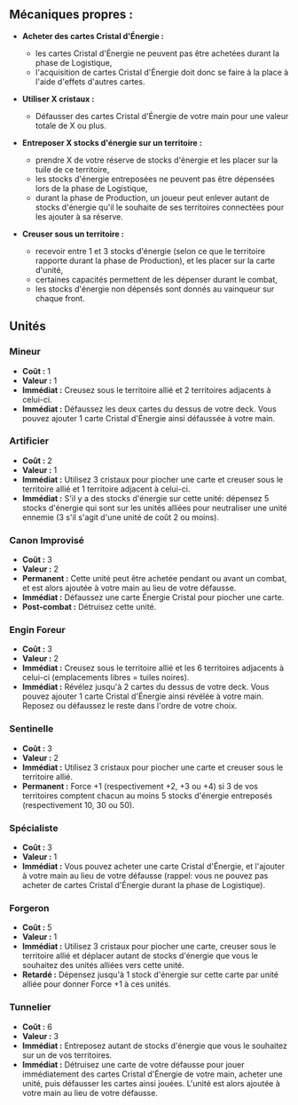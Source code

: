 
## Mécaniques propres :

- **Acheter des cartes Cristal d'Énergie :**
  - les cartes Cristal d'Énergie ne peuvent pas être achetées durant la phase de Logistique,
  - l'acquisition de cartes Cristal d'Énergie doit donc se faire à la place à l'aide d'effets d'autres cartes.

- **Utiliser X cristaux :**
  - Défausser des cartes Cristal d'Énergie de votre main pour une valeur totale de X ou plus.

- **Entreposer X stocks d'énergie sur un territoire :**
  - prendre X de votre réserve de stocks d'énergie et les placer sur la tuile de ce territoire,
  - les stocks d'énergie entreposées ne peuvent pas être dépensées lors de la phase de Logistique,
  - durant la phase de Production, un joueur peut enlever autant de stocks d'énergie
    qu'il le souhaite de ses territoires connectées pour les ajouter à sa réserve.

- **Creuser sous un territoire :**
  - recevoir entre 1 et 3 stocks d'énergie
    (selon ce que le territoire rapporte durant la phase de Production),
    et les placer sur la carte d'unité,
  - certaines capacités permettent de les dépenser durant le combat,
  - les stocks d'énergie non dépensés sont donnés au vainqueur sur chaque front.


## Unités

### Mineur
- **Coût :** 1
- **Valeur :** 1
- **Immédiat :**
  Creusez sous le territoire allié et 2 territoires adjacents à celui-ci.
- **Immédiat :**
  Défaussez les deux cartes du dessus de votre deck.
  Vous pouvez ajouter 1 carte Cristal d'Énergie ainsi défaussée à votre main.


### Artificier
- **Coût :** 2
- **Valeur :** 1
- **Immédiat :**
  Utilisez 3 cristaux pour piocher une carte et creuser sous le territoire
  allié et 1 territoire adjacent à celui-ci.
- **Immédiat :**
  S'il y a des stocks d'énergie sur cette unité:
  dépensez 5 stocks d'énergie qui sont sur les unités alliées pour neutraliser une unité ennemie
  (3 s'il s'agit d'une unité de coût 2 ou moins).


### Canon Improvisé
- **Coût :** 3
- **Valeur :** 2
- **Permanent :**
  Cette unité peut être achetée pendant ou avant un combat,
  et est alors ajoutée à votre main au lieu de votre défausse.
- **Immédiat :**
  Défaussez une carte Énergie Cristal pour piocher une carte.
- **Post-combat :**
  Détruisez cette unité.


### Engin Foreur
- **Coût :** 3
- **Valeur :** 2
- **Immédiat :**
  Creusez sous le territoire allié et les 6 territoires adjacents à celui-ci
  (emplacements libres = tuiles noires).
- **Immédiat :**
  Révélez jusqu'à 2 cartes du dessus de votre deck.
  Vous pouvez ajouter 1 carte Cristal d'Énergie ainsi révélée à votre main.
  Reposez ou défaussez le reste dans l'ordre de votre choix.


### Sentinelle
- **Coût :** 3
- **Valeur :** 2
- **Immédiat :**
  Utilisez 3 cristaux pour piocher une carte et creuser sous le territoire allié.
- **Permanent :**
  Force +1 (respectivement +2, +3 ou +4) si 3 de vos territoires comptent chacun
  au moins 5 stocks d'énergie entreposés (respectivement 10, 30 ou 50).


### Spécialiste
- **Coût :** 3
- **Valeur :** 1
- **Immédiat :**
  Vous pouvez acheter une carte Cristal d'Énergie,
  et l'ajouter à votre main au lieu de votre défausse
  (rappel: vous ne pouvez pas acheter de cartes Cristal d'Énergie durant la phase de Logistique).


### Forgeron
- **Coût :** 5
- **Valeur :** 1
- **Immédiat :**
  Utilisez 3 cristaux pour piocher une carte, creuser sous le territoire allié
  et déplacer autant de stocks d'énergie que vous le souhaitez des unités alliées vers cette unité.
- **Retardé :**
  Dépensez jusqu'à 1 stock d'énergie sur cette carte par unité alliée
  pour donner Force +1 à ces unités.


### Tunnelier
- **Coût :** 6
- **Valeur :** 3
- **Immédiat :**
  Entreposez autant de stocks d'énergie que vous le souhaitez
  sur un de vos territoires.
- **Immédiat :**
  Détruisez une carte de votre défausse pour jouer immédiatement des cartes Cristal d'Énergie
  de votre main, acheter une unité, puis défausser les cartes ainsi jouées.
  L'unité est alors ajoutée à votre main au lieu de votre défausse.
